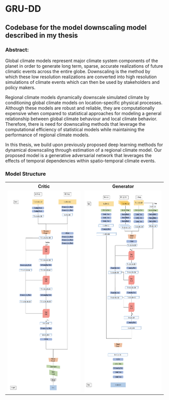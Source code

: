 # GRU-DD
Codebase for the model downscaling model described in my thesis
-------

### Abstract:
Global climate models represent major climate system components of the planet in order to generate long term, sparse, accurate realizations of future climatic events across the entire globe. Downscaling is the method by which these low resolution realizations are converted into high resolution simulations of climate events which can then be used by stakeholders and policy makers. 

Regional climate models dynamically downscale simulated climate by conditioning global climate models on  location-specific physical processes. Although these models are robust and reliable, they are computationally expensive when compared to statistical approaches for modeling a general relationship between global climate behaviour and local climate behavior. Therefore, there is need for downscaling methods that leverage the computational efficiency of statistical models while maintaining the performance of regional climate models.

In this thesis, we build upon previously proposed deep learning methods for dynamical downscaling through estimation of a regional climate model. Our proposed model is a generative adversarial network that leverages the effects of temporal dependencies within spatio-temporal climate events. 

### Model Structure

<table>
    <tr>
        <th >Critic</th>
        <th >Generator</th>
    </tr>
    <tr>
        <td> 
            <img src='./imgs/drdd critic.png'  alt="1" width = 360px height = 640px >
        </td>
        <td> 
            <img src='./imgs/drdd gen.png'  alt="2" width = 360px height = 640px >
        </td>
   </tr> 
</table>